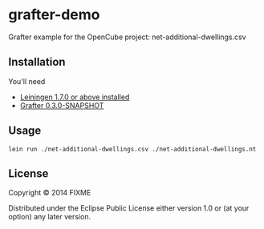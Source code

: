 # grafter-demo

Grafter example for the OpenCube project: net-additional-dwellings.csv

## Installation

You'll need 
* [Leiningen 1.7.0 or above installed](https://github.com/technomancy/leiningen)
* [Grafter 0.3.0-SNAPSHOT](https://github.com/Swirrl/grafter)

## Usage

    lein run ./net-additional-dwellings.csv ./net-additional-dwellings.nt

## License

Copyright © 2014 FIXME

Distributed under the Eclipse Public License either version 1.0 or (at
your option) any later version.
